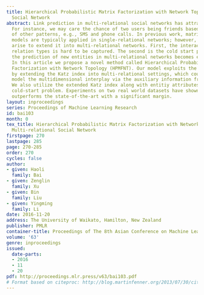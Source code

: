 ```yaml
---
title: Hierarchical Probabilistic Matrix Factorization with Network Topology for Multi-relational
  Social Network
abstract: Link prediction in multi-relational social networks has attracted much attention.
  For instance, we may care the chance of two users being friends based on their contacts
  of other patterns, e.g., SMS and phone calls. In previous work, matrix factorization
  models are typically applied in single-relational networks; however, two challenges
  arise to extend it into multi-relational networks. First, the interaction of different
  relation types is hard to be captured. The second is the cold start problem, as
  the prediction of new entities in multi-relational networks becomes even more challenging.
  In this article we propose a novel method called Hierarchical Probabilistic Matrix
  Factorization with Network Topology (HPMFNT). Our model exploits the network topology
  by extending the Katz index into multi-relational settings, which could efficiently
  model the multidimensional interplay via the auxiliary information from other relationships.
  We also utilize the extended Katz index along with entitiy attributes to solve the
  cold-start problem. Experiments on two real world datasets have shown that our model
  outperforms the state-of-the-art with a significant margin.
layout: inproceedings
series: Proceedings of Machine Learning Research
id: bai103
month: 0
tex_title: Hierarchical Probabilistic Matrix Factorization with Network Topology for
  Multi-relational Social Network
firstpage: 270
lastpage: 285
page: 270-285
order: 270
cycles: false
author:
- given: Haoli
  family: Bai
- given: Zenglin
  family: Xu
- given: Bin
  family: Liu
- given: Yingming
  family: Li
date: 2016-11-20
address: The University of Waikato, Hamilton, New Zealand
publisher: PMLR
container-title: Proceedings of The 8th Asian Conference on Machine Learning
volume: '63'
genre: inproceedings
issued:
  date-parts:
  - 2016
  - 11
  - 20
pdf: http://proceedings.mlr.press/v63/bai103.pdf
# Format based on citeproc: http://blog.martinfenner.org/2013/07/30/citeproc-yaml-for-bibliographies/
---
```

